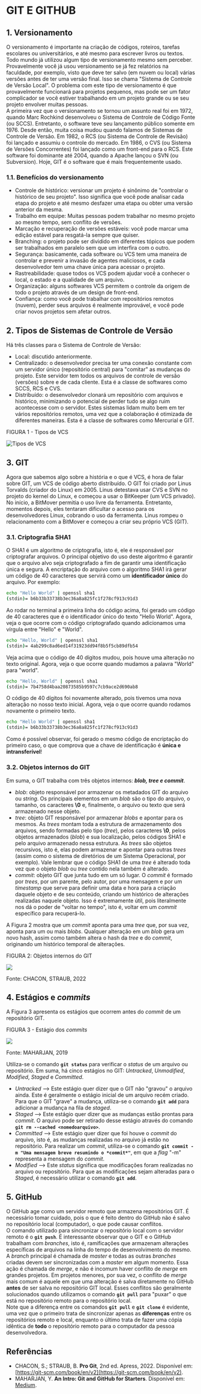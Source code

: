 # GIT E GITHUB  

## 1. Versionamento  
O versionamento é importante na criação de códigos, roteiros, tarefas escolares ou universitários, e até mesmo para escrever livros ou textos. Todo mundo já utilizou algum tipo de versionamento mesmo sem perceber. Provavelmente você já usou versionamento se já fez relatórios na faculdade, por exemplo, visto que deve ter salvo (em nuvem ou local) várias versões antes de ter uma versão final. Isso se chama "Sistema de Controle de Versão Local". O problema com este tipo de versionamento é que provavelmente funcionará para projetos pequenos, mas pode ser um fator complicador se você estiver trabalhando em um projeto grande ou se seu projeto envolver muitas pessoas.  
A primeira vez que o versionamento se tornou um assunto real foi em 1972, quando Marc Rochkind desenvolveu o Sistema de Controle de Código Fonte (ou SCCS). Entretanto, o software teve seu lançamento público somente em 1976. Desde então, muita coisa mudou quando falamos de Sistemas de Controle de Versão. Em 1982, o RCS (ou Sistema de Controle de Revisão) foi lançado e assumiu o controle do mercado. Em 1986, o CVS (ou Sistema de Versões Concorrentes) foi lançado como um front-end para o RCS. Este software foi dominante até 2004, quando a Apache lançou o SVN (ou Subversion). Hoje, GIT é o software que é mais frequentemente usado.  

### 1.1. Benefícios do versionamento  
- Controle de histórico: versionar um projeto é sinônimo de "controlar o histórico de seu projeto". Isso significa que você pode analisar cada etapa do projeto e até mesmo desfazer uma etapa ou obter uma versão anterior da mesma.
- Trabalho em equipe: Muitas pessoas podem trabalhar no mesmo projeto ao mesmo tempo, sem conflito de versões.
- Marcação e recuperação de versões estáveis: você pode marcar uma edição estável para resgatá-la sempre que quiser.
- Branching: o projeto pode ser dividido em diferentes tópicos que podem ser trabalhados em paralelo sem que um interfira com o outro.
- Segurança: basicamente, cada software ou VCS tem uma maneira de controlar e prevenir a invasão de agentes maliciosos, e cada desenvolvedor tem uma chave única para acessar o projeto.
- Rastreabilidade: quase todos os VCS podem ajudar você a conhecer o local, o estado e a qualidade de um arquivo.
- Organização: alguns softwares VCS permitem o controle da origem de todo o projeto através de um design de front-end.
- Confiança: como você pode trabalhar com repositórios remotos (nuvem), perder seus arquivos é realmente improvável, e você pode criar novos projetos sem afetar outros.  

## 2. Tipos de Sistemas de Controle de Versão  
Há três classes para o Sistema de Controle de Versão:  
- Local: discutido anteriormente.  
- Centralizado: o desenvolvedor precisa ter uma conexão constante com um servidor único (repositório central) para "comitar" as mudanças do projeto. Este servidor tem todos os arquivos de controle de versão (versões) sobre e de cada cliente. Esta é a classe de softwares como SCCS, RCS e CVS.  
- Distribuído: o desenvolvedor clonará um repositório com arquivos e histórico, minimizando o potencial de perder tudo se algo ruim acontecesse com o servidor. Estes sistemas lidam muito bem em ter vários repositórios remotos, uma vez que a colaboração é otimizada de diferentes maneiras. Esta é a classe de softwares como Mercurial e GIT.  

FIGURA 1 - Tipos de VCS  

![Tipos de VCS](./images/tipos.jpg)  

## 3. GIT  
Agora que sabemos algo sobre a história e o que é VCS, é hora de falar sobre GIT, um VCS de código aberto distribuído. O GIT foi criado por Linus Torvalds (criador do Linux) em 2005. Linus detestava usar CVS e SVN no projeto do kernel do Linux, e começou a usar o BitKeeper (um VCS privado). No início, a BitMover permitia o uso livre da ferramenta. Entretanto, momentos depois, eles tentaram dificultar o acesso para os desenvolvedores Linux, cobrando o uso da ferramenta. Linus rompeu o relacionamento com a BitMover e começou a criar seu próprio VCS (GIT).  

### 3.1. Criptografia SHA1  
O SHA1 é um algoritmo de criptografia, isto é, ele é responsável por criptografar arquivos. O principal objetivo do uso deste algoritmo é garantir que o arquivo alvo seja criptografado a fim de garantir uma identificação única e segura. A encriptação do arquivo com o algoritmo SHA1 irá gerar um código de 40 caracteres que servirá como um **identificador único** do arquivo. Por exemplo:  

```bash
echo "Hello World" | openssl sha1
(stdin)= b6b33b33738b3ec36a8a825fc1f278cf913c91d3
```  

Ao rodar no terminal a primeira linha do código acima, foi gerado um código de 40 caracteres que é o identificador único do texto "Hello World". Agora, veja o que ocorre com o código criptografado quando adicionamos uma vírgula entre "Hello" e "World".  

```bash
echo "Hello, World" | openssl sha1
(stdin)= 4ab299c8ad6ed14f31923dd94f8b5f5cb89dfb54
```  

Veja acima que o código de 40 dígitos mudou, pois houve uma alteração no texto original. Agora, veja o que ocorre quando mudamos a palavra "World" para "world".  

```bash
echo "Hello, World" | openssl sha1
(stdin)= 7b4758d4baa20873585b9597c7cb9ace2d690ab8
```  

O código de 40 dígitos foi novamente alterado, pois tivemos uma nova alteração no nosso texto inicial. Agora, veja o que ocorre quando rodamos novamente o primeiro texto.  

```bash
echo "Hello World" | openssl sha1
(stdin)= b6b33b33738b3ec36a8a825fc1f278cf913c91d3
```  

Como é possível observar, foi gerado o mesmo código de encriptação do primeiro caso, o que comprova que a chave de identificação é **única e intransferível**!  

### 3.2. Objetos internos do GIT  

Em suma, o GIT trabalha com três objetos internos: ****blob*, *tree* e commit***.  

- *blob*: objeto responsável por armazenar os metadados GIT do arquivo ou *string*. Os principais elementos em um *blob* são o tipo do arquivo, o tamanho, os caracteres **\0** e, finalmente, o arquivo ou texto que será armazenado nesse objeto.  
- *tree*: objeto GIT responsável por armazenar *blobs* e apontar para os mesmos. As *trees* montam toda a estrutura de armazenamento dos arquivos, sendo formadas pelo tipo (*tree*), pelos caracteres **\0**, pelos objetos armazenados (*blob*) e sua localização, pelos códigos SHA1 e pelo arquivo armazenado nessa estrutura. As *trees* são objetos recursivos, isto é, elas podem armazenar e apontar para outras *trees* (assim como o sistema de diretórios de um Sistema Operacional, por exemplo). Vale lembrar que o código SHA1 de uma *tree* é alterado toda vez que o objeto *blob* ou *tree* contido nela também é alterado.  
- *commit*: objeto GIT que junta tudo em um só lugar. O *commit* é formado por *trees*, por um parente, pelo autor, por uma mensagem e por um *timestamp* que serve para definir uma data e hora para a criação daquele objeto e de seu conteúdo, criando um histórico de alterações realizadas naquele objeto. Isso é extremamente útil, pois literalmente nos dá o poder de "voltar no tempo", isto é, voltar em um *commit* específico para recuperá-lo.  

A Figura 2 mostra que um *commit* aponta para uma *tree* que, por sua vez, aponta para um ou mais *blobs*. Qualquer alteração em um *blob* gera um novo hash, assim como também altera o hash da *tree* e do *commit*, originando um histórico temporal de alterações.  

FIGURA 2: Objetos internos do GIT  

![](https://git-scm.com/book/en/v2/images/data-model-3.png)  

Fonte: CHACON, STRAUB, 2022  

## 4. Estágios e *commits*  
A Figura 3 apresenta os estágios que ocorrem antes do *commit* de um repositório GIT.  

FIGURA 3 - Estágio dos *commits*  

![](https://miro.medium.com/max/3000/1*mZV9QPpu6tPC2MaoDUs_Zw.png)  

Fonte: MAHARJAN, 2019  

Utiliza-se o comando **`git status`** para verificar o *status* de um arquivo ou repositório. Em suma, há cinco estágios no GIT: *Untracked*, *Unmodified*, *Modified*, *Staged* e *Committed*.  

- *Untracked* --> Este estágio quer dizer que o GIT não "gravou" o arquivo ainda. Este é geralmente o estágio inicial de um arquivo recém criado. Para que o GIT "grave" a mudança, utiliza-se o comando **`git add`** para adicionar a mudança na fila de *staged*.  
- *Staged* --> Este estágio quer dizer que as mudanças estão prontas para *commit*. O arquivo pode ser retirado desse estágio através do comando **`git rm --cached <nomedoarquivo>`**.  
- *Committed* --> Este estágio quer dizer que foi houve o *commit* do arquivo, isto é, as mudanças realizadas no arquivo já estão no repositório. Para realizar um *commit*, utiliza-se o comando **`git commit -m "Uma mensagem breve resumindo o *commit*"`**, em que a *flag* "-m" representa a mensagem do *commit*.  
- *Modified* --> Este *status* significa que modificações foram realizadas no arquivo ou repositório. Para que as modificações sejam alteradas para o *Staged*, é necessário utilizar o comando **`git add`**.  

## 5. GitHub  
O GitHub age como um servidor remoto que armazena repositórios GIT. É necessário tomar cuidado, pois o que é feito dentro do GitHub não é salvo no repositório local (computador), o que pode causar conflitos.  
O comando utilizado para sincronizar o repositório local com o servidor remoto é o **`git push`**. É interessante observar que o GIT e o GitHub trabalham com *branches*, isto é, ramificações que armazenam alterações específicas de arquivos na linha do tempo de desenvolvimento do mesmo.  
A *branch* principal é chamada de *master* e todas as outras *branches* criadas devem ser sincronizadas com a *master* em algum momento. Essa ação é chamada de *merge*, e não é incomum haver conflito de *merge* em grandes projetos. Em projetos menores, por sua vez, o conflito de *merge* mais comum é aquele em que uma alteração é salva diretamente no GitHub **antes** de ser salva no repositório GIT local. Esses conflitos são geralmente solucionados quando utilizamos o comando **`git pull`** para "puxar" o que está no repositório remoto para o repositório local.  
Note que a diferença entre os comandos **`git pull`** e **`git clone`** é evidente, uma vez que o primeiro trata de sincronizar apenas as **diferenças** entre os repositórios remoto e local, enquanto o último trata de fazer uma cópia idêntica de **todo** o repositório remoto para o computador da pessoa desenvolvedora.  

## **Referências**
- CHACON, S.; STRAUB, B. **Pro Git**, 2nd ed. Apress, 2022. Disponível em: [https://git-scm.com/book/en/v2](https://git-scm.com/book/en/v2).  
- MAHARJAN, Y. **An Intro: Git and GitHub for Starters**. Disponível em: [Medium](https://blog.lftechnology.com/an-intro-git-and-github-for-starters-1525a1d8c40).
